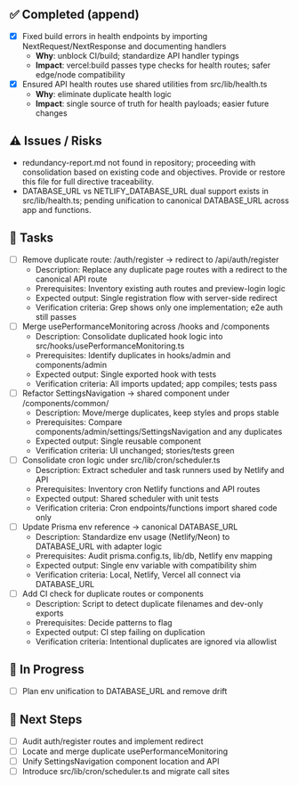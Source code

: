 ## ✅ Completed (append)
- [x] Fixed build errors in health endpoints by importing NextRequest/NextResponse and documenting handlers
  - **Why**: unblock CI/build; standardize API handler typings
  - **Impact**: vercel:build passes type checks for health routes; safer edge/node compatibility
- [x] Ensured API health routes use shared utilities from src/lib/health.ts
  - **Why**: eliminate duplicate health logic
  - **Impact**: single source of truth for health payloads; easier future changes

## ⚠️ Issues / Risks
- redundancy-report.md not found in repository; proceeding with consolidation based on existing code and objectives. Provide or restore this file for full directive traceability.
- DATABASE_URL vs NETLIFY_DATABASE_URL dual support exists in src/lib/health.ts; pending unification to canonical DATABASE_URL across app and functions.

## 🚧 Tasks
- [ ] Remove duplicate route: /auth/register → redirect to /api/auth/register
  - Description: Replace any duplicate page routes with a redirect to the canonical API route
  - Prerequisites: Inventory existing auth routes and preview-login logic
  - Expected output: Single registration flow with server-side redirect
  - Verification criteria: Grep shows only one implementation; e2e auth still passes
- [ ] Merge usePerformanceMonitoring across /hooks and /components
  - Description: Consolidate duplicated hook logic into src/hooks/usePerformanceMonitoring.ts
  - Prerequisites: Identify duplicates in hooks/admin and components/admin
  - Expected output: Single exported hook with tests
  - Verification criteria: All imports updated; app compiles; tests pass
- [ ] Refactor SettingsNavigation → shared component under /components/common/
  - Description: Move/merge duplicates, keep styles and props stable
  - Prerequisites: Compare components/admin/settings/SettingsNavigation and any duplicates
  - Expected output: Single reusable component
  - Verification criteria: UI unchanged; stories/tests green
- [ ] Consolidate cron logic under src/lib/cron/scheduler.ts
  - Description: Extract scheduler and task runners used by Netlify and API
  - Prerequisites: Inventory cron Netlify functions and API routes
  - Expected output: Shared scheduler with unit tests
  - Verification criteria: Cron endpoints/functions import shared code only
- [ ] Update Prisma env reference → canonical DATABASE_URL
  - Description: Standardize env usage (Netlify/Neon) to DATABASE_URL with adapter logic
  - Prerequisites: Audit prisma.config.ts, lib/db, Netlify env mapping
  - Expected output: Single env variable with compatibility shim
  - Verification criteria: Local, Netlify, Vercel all connect via DATABASE_URL
- [ ] Add CI check for duplicate routes or components
  - Description: Script to detect duplicate filenames and dev-only exports
  - Prerequisites: Decide patterns to flag
  - Expected output: CI step failing on duplication
  - Verification criteria: Intentional duplicates are ignored via allowlist

## 🚧 In Progress
- [ ] Plan env unification to DATABASE_URL and remove drift

## 🔧 Next Steps
- [ ] Audit auth/register routes and implement redirect
- [ ] Locate and merge duplicate usePerformanceMonitoring
- [ ] Unify SettingsNavigation component location and API
- [ ] Introduce src/lib/cron/scheduler.ts and migrate call sites
